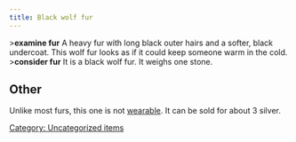 ```yaml
---
title: Black wolf fur
---
```


\>**examine fur**
A heavy fur with long black outer hairs and a softer, black undercoat.
This
wolf fur looks as if it could keep someone warm in the cold.
\>**consider fur**
It is a black wolf fur.
It weighs one stone.

## Other

Unlike most furs, this one is not [wearable](wear "wikilink"). It can be
sold for about 3 silver.

[Category: Uncategorized
items](Category:_Uncategorized_items "wikilink")